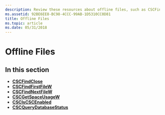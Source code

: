 ```yaml
---
description: Review these resources about offline files, such as CSCFindClose, CSCFindFirstFileW, and CSCFindNextFileW.
ms.assetid: 92BE6EE8-BC98-4CCC-99AB-1D5310CC0D81
title: Offline Files
ms.topic: article
ms.date: 05/31/2018
---
```


# Offline Files

## In this section

-   [**CSCFindClose**](cscfindclose.md)
-   [**CSCFindFirstFileW**](cscfindfirstfilew.md)
-   [**CSCFindNextFileW**](cscfindnextfilew.md)
-   [**CSCGetSpaceUsageW**](cscgetspaceusagew.md)
-   [**CSCIsCSCEnabled**](csciscscenabled.md)
-   [**CSCQueryDatabaseStatus**](cscquerydatabasestatus.md)

 

 



